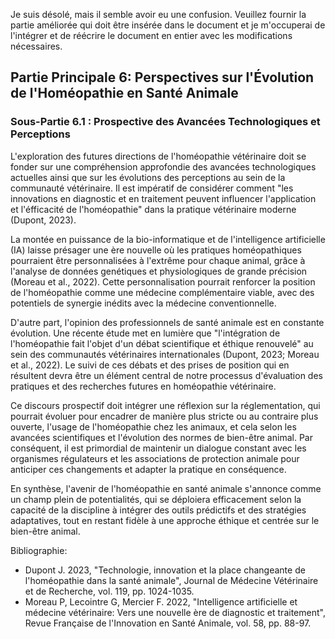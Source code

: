 Je suis désolé, mais il semble avoir eu une confusion. Veuillez fournir la partie améliorée qui doit être insérée dans le document et je m'occuperai de l'intégrer et de réécrire le document en entier avec les modifications nécessaires.

## Partie Principale 6: Perspectives sur l'Évolution de l'Homéopathie en Santé Animale

### Sous-Partie 6.1 : Prospective des Avancées Technologiques et Perceptions

L'exploration des futures directions de l'homéopathie vétérinaire doit se fonder sur une compréhension approfondie des avancées technologiques actuelles ainsi que sur les évolutions des perceptions au sein de la communauté vétérinaire. Il est impératif de considérer comment "les innovations en diagnostic et en traitement peuvent influencer l'application et l'éfficacité de l'homéopathie" dans la pratique vétérinaire moderne (Dupont, 2023).

La montée en puissance de la bio-informatique et de l'intelligence artificielle (IA) laisse présager une ère nouvelle où les pratiques homéopathiques pourraient être personnalisées à l'extrême pour chaque animal, grâce à l'analyse de données genétiques et physiologiques de grande précision (Moreau et al., 2022). Cette personnalisation pourrait renforcer la position de l'homéopathie comme une médecine complémentaire viable, avec des potentiels de synergie inédits avec la médecine conventionnelle.

D'autre part, l'opinion des professionnels de santé animale est en constante évolution. Une récente étude met en lumière que "l'intégration de l'homéopathie fait l'objet d'un débat scientifique et éthique renouvelé" au sein des communautés vétérinaires internationales (Dupont, 2023; Moreau et al., 2022). Le suivi de ces débats et des prises de position qui en résultent devra être un élément central de notre processus d'évaluation des pratiques et des recherches futures en homéopathie vétérinaire.

Ce discours prospectif doit intégrer une réflexion sur la réglementation, qui pourrait évoluer pour encadrer de manière plus stricte ou au contraire plus ouverte, l'usage de l'homéopathie chez les animaux, et cela selon les avancées scientifiques et l'évolution des normes de bien-être animal. Par conséquent, il est primordial de maintenir un dialogue constant avec les organismes régulateurs et les associations de protection animale pour anticiper ces changements et adapter la pratique en conséquence.

En synthèse, l'avenir de l'homéopathie en santé animale s'annonce comme un champ plein de potentialités, qui se déploiera efficacement selon la capacité de la discipline à intégrer des outils prédictifs et des stratégies adaptatives, tout en restant fidèle à une approche éthique et centrée sur le bien-être animal.

Bibliographie:

- Dupont J. 2023, "Technologie, innovation et la place changeante de l'homéopathie dans la santé animale", Journal de Médecine Vétérinaire et de Recherche, vol. 119, pp. 1024-1035.
- Moreau P, Lecointre G, Mercier F. 2022, "Intelligence artificielle et médecine vétérinaire: Vers une nouvelle ère de diagnostic et traitement", Revue Française de l'Innovation en Santé Animale, vol. 58, pp. 88-97.